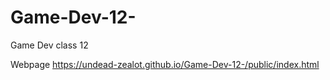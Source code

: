 # Game-Dev-12-
Game Dev class 12




Webpage
https://undead-zealot.github.io/Game-Dev-12-/public/index.html
